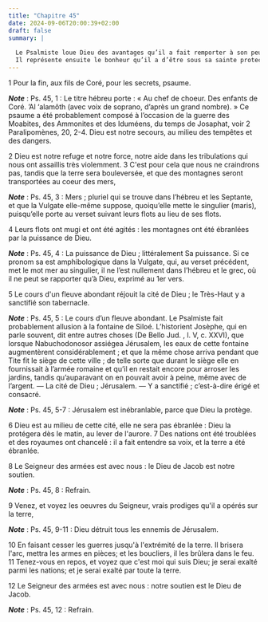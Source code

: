 ```yaml
---
title: "Chapitre 45"
date: 2024-09-06T20:00:39+02:00
draft: false
summary: |
  
  Le Psalmiste loue Dieu des avantages qu’il a fait remporter à son peuple.
  Il représente ensuite le bonheur qu’il a d’être sous sa sainte protection.
---
```



1 Pour la fin, aux fils de Coré, pour les secrets, psaume.

***Note*** :  Ps. 45, 1 : Le titre hébreu porte : « Au chef de choeur. Des enfants de Coré. ’Al ‘alamôth (avec voix de soprano, d’après un grand nombre). » Ce psaume a été probablement composé à l’occasion de la guerre des Moabites, des Ammonites et des Iduméens, du temps de Josaphat, voir 2 Paralipomènes, 20, 2-4. Dieu est notre secours, au milieu des tempêtes et des dangers.


2 Dieu est notre refuge et notre force, notre aide dans les tribulations qui nous ont assaillis très violemment. 3 C'est pour cela que nous ne craindrons pas, tandis que la terre sera bouleversée, et que des montagnes seront transportées au coeur des mers,

***Note*** :  Ps. 45, 3 : Mers ; pluriel qui se trouve dans l’hébreu et les Septante, et que la Vulgate elle-même suppose, quoiqu’elle mette le singulier (maris), puisqu’elle porte au verset suivant leurs flots au lieu de ses flots.

4 Leurs flots ont mugi et ont été agités : les montagnes ont été ébranlées par la puissance de Dieu.

***Note*** :  Ps. 45, 4 : La puissance de Dieu ; littéralement Sa puissance. Si ce pronom sa est amphibologique dans la Vulgate, qui, au verset précédent, met le mot mer au singulier, il ne l’est nullement dans l’hébreu et le grec, où il ne peut se rapporter qu’à Dieu, exprimé au 1er vers.


5 Le cours d'un fleuve abondant réjouit la cité de Dieu ; le Très-Haut y a sanctifié son tabernacle.

***Note*** :  Ps. 45, 5 : Le cours d’un fleuve abondant. Le Psalmiste fait probablement allusion à la fontaine de Siloé. L’historient Josèphe, qui en parle souvent, dit entre autres choses (De Bello Jud. , l. V, c. XXVI), que lorsque Nabuchodonosor assiégea Jérusalem, les eaux de cette fontaine augmentèrent considérablement ; et que la même chose arriva pendant que Tite fit le siège de cette ville ; de telle sorte que durant le siège elle en fournissait à l’armée romaine et qu’il en restait encore pour arroser les jardins, tandis qu’auparavant on en pouvait avoir à peine, même avec de l’argent. ― La cité de Dieu ; Jérusalem. ― Y a sanctifié ; c’est-à-dire érigé et consacré.

***Note*** :  Ps. 45, 5-7 : Jérusalem est inébranlable, parce que Dieu la protège.

6 Dieu est au milieu de cette cité, elle ne sera pas ébranlée : Dieu la protégera dès le matin, au lever de l'aurore. 7 Des nations ont été troublées et des royaumes ont chancelé : il a fait entendre sa voix, et la terre a été ébranlée.


8 Le Seigneur des armées est avec nous : le Dieu de Jacob est notre soutien.

***Note*** :  Ps. 45, 8 : Refrain.


9 Venez, et voyez les oeuvres du Seigneur, vrais prodiges qu'il a opérés sur la terre,

***Note*** :  Ps. 45, 9-11 : Dieu détruit tous les ennemis de Jérusalem.

10 En faisant cesser les guerres jusqu'à l'extrémité de la terre. Il brisera l'arc, mettra les armes en pièces; et les boucliers, il les brûlera dans le feu. 11 Tenez-vous en repos, et voyez que c'est moi qui suis Dieu; je serai exalté parmi les nations; et je serai exalté par toute la terre.


12 Le Seigneur des armées est avec nous : notre soutien est le Dieu de Jacob.

***Note*** :  Ps. 45, 12 : Refrain.

